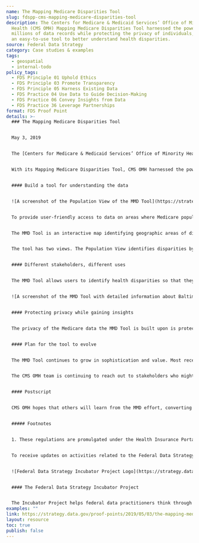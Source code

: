 ```yaml
---
name: The Mapping Medicare Disparities Tool
slug: fdspp-cms-mapping-medicare-disparities-tool
description: The Centers for Medicare & Medicaid Services’ Office of Minority
  Health (CMS OMH) Mapping Medicare Disparities Tool harnessed the power of
  millions of data records while protecting the privacy of individuals, creating
  an easy-to-use tool to better understand health disparities.
source: Federal Data Strategy
category: Case studies & examples
tags:
  - geospatial
  - internal-todo
policy_tags:
  - FDS Principle 01 Uphold Ethics
  - FDS Principle 03 Promote Transparency
  - FDS Principle 05 Harness Existing Data
  - FDS Practice 04 Use Data to Guide Decision-Making
  - FDS Practice 06 Convey Insights from Data
  - FDS Practice 36 Leverage Partnerships
format: FDS Proof Point
details: >-
  ### The Mapping Medicare Disparities Tool


  May 3, 2019


  The [Centers for Medicare & Medicaid Services’ Office of Minority Health](https://www.cms.gov/About-CMS/Agency-Information/OMH) (CMS OMH) is focused on eliminating health disparities by improving the health of minority populations. The path to healthcare equity starts with a better understanding and awareness of health disparities. Without the knowledge about the size of the problem or its root causes, it is difficult to develop solutions.


  With its Mapping Medicare Disparities Tool, CMS OMH harnessed the power of millions of data records while protecting the privacy of individuals, to build an easy-to-use tool for better understanding this important real-world problem.


  #### Build a tool for understanding the data


  ![A screenshot of the Population View of the MMD Tool](https://strategy.data.gov/assets/img/posts/2019-05-03-image001.png "A user pulls up the Population View of the MMD Tool to observe the difference in hospitalization rates, 9 per 1,000 people, between White Medicare beneficiaries and Black Medicare beneficiaries in Wayne County, Michigan.")A user pulls up the Population View of the MMD Tool to observe the difference in hospitalization rates, 9 per 1,000 people, between White Medicare beneficiaries and Black Medicare beneficiaries in Wayne County, Michigan.


  To provide user-friendly access to data on areas where Medicare populations exhibit health disparities and amplify awareness of health disparities, CMS OMH launched the[Mapping Medicare Disparities (MMD) Tool](https://data.cms.gov/mapping-medicare-disparities)in March of 2016.


  The MMD Tool is an interactive map identifying geographic areas of disparities between subgroups of Medicare beneficiaries. It also features downloadable maps, tables, and trending data.


  The tool has two views. The Population View identifies disparities by geography, race, and ethnicity in chronic disease prevalence, costs, hospital and emergency department utilization, readmission and mortality rates, potentially disabling conditions, preventable hospitalizations, and preventive services. In addition, the data can be viewed by sex, dual status, and age. The Hospital View provides over 50 quality measures for analyzing and comparing hospitals based on geography, hospital type, and hospital size.


  #### Different stakeholders, different uses


  The MMD Tool allows users to identify health disparities so that they can evaluate them and prioritize improvements. The MMD Tool also empowers beneficiaries to understand and compare their own health outcomes to those of others in their communities. Researchers and state/local health representatives can identify disparities in Medicare to inform the design of targeted interventions. Hospitals can analyze their quality performance and compare themselves to other similar hospitals.


  ![A screenshot of the MMD Tool with detailed information about Baltimore’s Northwest Hospital Center.](https://strategy.data.gov/assets/img/posts/2019-05-03-image002.png "A user looks into detailed information about Baltimore’s Northwest Hospital Center.")A user looks into detailed information about Baltimore’s Northwest Hospital Center.


  #### Protecting privacy while gaining insights


  The privacy of the Medicare data the MMD Tool is built upon is protected by the privacy regulations as PHI (protected health information), which is individually identifiable health information held by covered entities and their business associates.[1](https://strategy.data.gov/proof-points/2019/05/03/the-mapping-medicare-disparities-tools/#fn:1)The MMD Tool extracts value from the aggregation of Medicare beneficiary data while still putting privacy first, performing a series of checks and data suppression steps before offering results to MMD Tool users. For example, if a user selects characteristics that would yield a population of fewer than 11 beneficiaries, the MMD Tool will conceal the result to protect privacy (you can read more about the approaches to protecting beneficiaries’ data on the[FAQ page](https://www.cms.gov/About-CMS/Agency-Information/OMH/Downloads/MappingPublicFAQs.pdf)).


  #### Plan for the tool to evolve


  The MMD Tool continues to grow in sophistication and value. Most recently, differences between rural and urban counties within each state were incorporated to allow users to view and compare health outcomes, spending, and utilization rates. Additionally, four opioid use disorder indicators were added to the Population View. In the future, CMS OMH plans to update the Hospital View with additional enhancements, including additional quality measures. A forthcoming Trending View will also allow users to visualize emerging developments.


  The CMS OMH team is continuing to reach out to stakeholders who might benefit from the MMD Tool and to determine how users can provide feedback to improve the MMD Tool.


  #### Postscript


  CMS OMH hopes that others will learn from the MMD effort, converting millions of data records into an interactive, user-friendly tool to identify health disparities. If you are interested in sharing your experience or have questions, ideas, or suggestions, please email the team at [HealthEquityTA@cms.hhs.gov](mailto:HealthEquityTA@cms.hhs.gov).


  ##### Footnotes


  1. These regulations are promulgated under the Health Insurance Portability and Accountability Act of 1996 and the Health Information Technology for Economic and Clinical Health (HITECH) at 45 CFR part 160 and subparts A and E of part 164 (the HIPAA Privacy Rule regulations). [↩](https://strategy.data.gov/proof-points/2019/05/03/the-mapping-medicare-disparities-tools/#fnref:1)


  To receive updates on activities related to the Federal Data Strategy, please [sign up for the newsletter](https://public.govdelivery.com/accounts/USGSA/subscribers/new?topic_id=USGSA_756).


  ![Federal Data Strategy Incubator Project Logo](https://strategy.data.gov/assets/img/federal-data-strategy-incubator-project-logo.png)


  #### The Federal Data Strategy Incubator Project


  The Incubator Project helps federal data practitioners think through how to improve government services, enabling the public to get the most out of federal data. This Proof Point and others will highlight the many successes and challenges data innovators face every day, revealing valuable lessons learned to share with data practitioners throughout government.
examples: ""
link: https://strategy.data.gov/proof-points/2019/05/03/the-mapping-medicare-disparities-tools/
layout: resource
toc: true
publish: false
---
```

